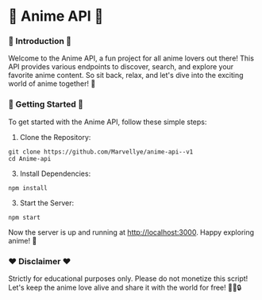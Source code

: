 
# 👾 Anime API 👾
### 🌟 Introduction 🌟
Welcome to the Anime API, a fun project for all anime lovers out there! This API provides various endpoints to discover, search, and explore your favorite anime content. So sit back, relax, and let's dive into the exciting world of anime together! 🎉
### 🚀 Getting Started 🚀
To get started with the Anime API, follow these simple steps:
1. Clone the Repository:
```
git clone https://github.com/Marvellye/anime-api--v1
cd Anime-api
```

3. Install Dependencies:
```
npm install
```

3. Start the Server:
```
npm start
```

Now the server is up and running at [http://localhost:3000](http://localhost:3000). Happy exploring anime! 🌈
### ❤️ Disclaimer ❤️
Strictly for educational purposes only. Please do not monetize this script! Let's keep the anime love alive and share it with the world for free! 🙅‍♂️🔒


